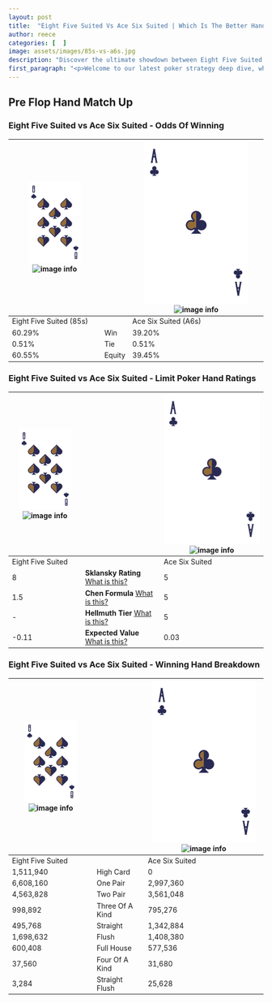 ```yaml
---
layout: post
title:  "Eight Five Suited Vs Ace Six Suited | Which Is The Better Hand In Poker? A Complete Guide"
author: reece
categories: [  ]
image: assets/images/85s-vs-a6s.jpg
description: "Discover the ultimate showdown between Eight Five Suited and Ace Six Suited in poker! Uncover the odds, strategies, and scenarios where one hand triumphs over the other. Get ready to up your poker game with this thrilling analysis."
first_paragraph: "<p>Welcome to our latest poker strategy deep dive, where we're pitting two distinct hands against each other in a high-stakes showdown: Eight Five Suited vs Ace Six Suited.</p><p>In the dynamic world of poker, every decision counts, and knowing which hand holds the upper hand is key to your success at the table.</p><p>In this article, we'll dissect these two hands, explore the scenarios where one dominates the other, and equip you with the knowledge to make strategic choices that can tip the odds in your favor.</p><p>Get ready to unravel the intriguing dynamics of these poker hands and elevate your game to new heights.</p>"
---
```




[comment]: # (sp0)

## Pre Flop Hand Match Up

<div class="table hand-ratings" markdown="1"> 



### Eight Five Suited vs Ace Six Suited - Odds Of Winning


    
| ![image info](assets/images/hand1/8.png) ![image info](assets/images/hand1/5s.png) |  | ![image info](assets/images/hand2/A.png) ![image info](assets/images/hand2/6s.png) |
| -------- | -------- | -------- |
| Eight Five Suited (85s) |  | Ace Six Suited (A6s) |
| 60.29% | Win | 39.20% |
| 0.51% | Tie | 0.51% |
| 60.55% | Equity | 39.45% |




[comment]: # (sp1)



### Eight Five Suited vs Ace Six Suited - Limit Poker Hand Ratings


    
| ![image info](assets/images/hand1/8.png) ![image info](assets/images/hand1/5s.png) |  | ![image info](assets/images/hand2/A.png) ![image info](assets/images/hand2/6s.png) |
| -------- | -------- | -------- |
| Eight Five Suited |  | Ace Six Suited |
| 8 | **Sklansky Rating** [What is this?](/sklansky-rating-explained) | 5 |
| 1.5 | **Chen Formula** [What is this?](/chen-formula-explained) | 5 |
| - | **Hellmuth Tier** [What is this?](/Hellmuth-tier-explained) | 5 |
| -0.11 | **Expected Value** [What is this?](/expected-value-explained) | 0.03 |




[comment]: # (sp2)



### Eight Five Suited vs Ace Six Suited - Winning Hand Breakdown


    
| ![image info](assets/images/hand1/8.png) ![image info](assets/images/hand1/5s.png) |  | ![image info](assets/images/hand2/A.png) ![image info](assets/images/hand2/6s.png) |
| -------- | -------- | -------- |
| Eight Five Suited |  | Ace Six Suited |
| 1,511,940 | High Card | 0 |
| 6,608,160 | One Pair | 2,997,360 |
| 4,563,828 | Two Pair | 3,561,048 |
| 998,892 | Three Of A Kind | 795,276 |
| 495,768 | Straight | 1,342,884 |
| 1,698,632 | Flush | 1,408,380 |
| 600,408 | Full House | 577,536 |
| 37,560 | Four Of A Kind | 31,680 |
| 3,284 | Straight Flush | 25,628 |




[comment]: # (sp3)



</div>

[comment]: # (sp4)



[comment]: # (sp5)

